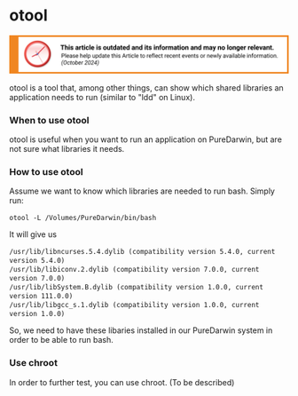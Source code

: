 otool
=====

![This article is outdated and its information and may no longer relevant.](/img/notice/article-oudated-oct2024.svg)


otool is a tool that, among other things, can show which shared libraries an application needs to run (similar to "ldd" on Linux).

### When to use otool

otool is useful when you want to run an application on PureDarwin, but are not sure what libraries it needs.

### How to use otool

Assume we want to know which libraries are needed to run bash.
Simply run:

```
otool -L /Volumes/PureDarwin/bin/bash
```

It will give us

```
/usr/lib/libncurses.5.4.dylib (compatibility version 5.4.0, current version 5.4.0)
/usr/lib/libiconv.2.dylib (compatibility version 7.0.0, current version 7.0.0)
/usr/lib/libSystem.B.dylib (compatibility version 1.0.0, current version 111.0.0)
/usr/lib/libgcc_s.1.dylib (compatibility version 1.0.0, current version 1.0.0)
```

So, we need to have these libaries installed in our PureDarwin system in order to be able to run bash.

### Use chroot

In order to further test, you can use chroot. (To be described)
